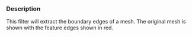 ### Description

This filter will extract the boundary edges of a mesh. The original mesh is shown with the feature edges shown in red.
